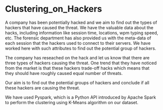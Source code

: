 # Clustering_on_Hackers

A company has been potentially hacked and we aim to find out the types of hackers that have caused the threat.
We have the valuable data about the hacks, including information like session time, locations, wpm typing speed, etc.
The forensic department has also provided us with the meta-data of each session that the hackers used to connect to their servers. We have worked here with such attributes to find out the potential group of hackers.

The company has reseached on the hack and let us know that there are three types of hackers causing the threat. One trend that they have noticed from the market is that these hackers trade-off hacks which means that they should have roughly caused equal number of threats. 

Our aim is to find out the potential groups of hackers and conclude if all these hackers are causing the threat. 

We have used Pyspark, which is a Python API introduced by Apache Spark to perform the clustering using K-Means algorithm on our dataset.
